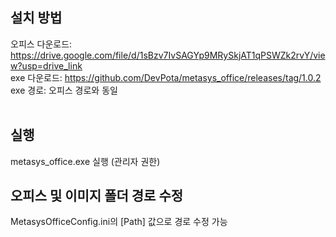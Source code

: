 ## 설치 방법
오피스 다운로드: https://drive.google.com/file/d/1sBzv7IvSAGYp9MRySkjAT1qPSWZk2rvY/view?usp=drive_link<br/>
exe 다운로드: https://github.com/DevPota/metasys_office/releases/tag/1.0.2<br/>
exe 경로: 오피스 경로와 동일<br/><br/>

## 실행
metasys_office.exe 실행 (관리자 권한)

## 오피스 및 이미지 폴더 경로 수정
MetasysOfficeConfig.ini의 [Path] 값으로 경로 수정 가능
